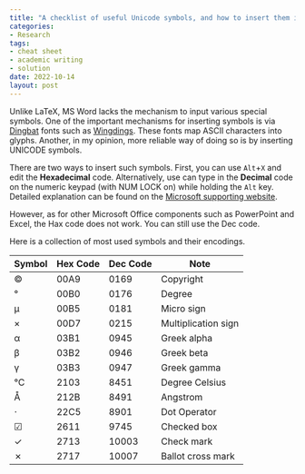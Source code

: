 ```yaml
---
title: "A checklist of useful Unicode symbols, and how to insert them in MS Word"
categories:
- Research
tags:
- cheat sheet
- academic writing
- solution
date: 2022-10-14
layout: post
---
```


Unlike LaTeX, MS Word lacks the mechanism to input various special symbols. One of the important mechanisms for inserting symbols is via [Dingbat](https://en.wikipedia.org/wiki/Dingbat) fonts such as [Wingdings](https://learn.microsoft.com/en-us/typography/font-list/wingdings). These fonts map ASCII characters into glyphs. Another, in my opinion, more reliable way of doing so is by inserting UNICODE symbols.

There are two ways to insert such symbols. First, you can use `Alt`+`X` and edit the **Hexadecimal** code. Alternatively, use can type in the **Decimal** code on the numeric keypad (with NUM LOCK on) while holding the `Alt` key. Detailed explanation can be found on the [Microsoft supporting website](https://support.microsoft.com/en-us/office/insert-ascii-or-unicode-latin-based-symbols-and-characters-d13f58d3-7bcb-44a7-a4d5-972ee12e50e0).

However, as for other Microsoft Office components such as PowerPoint and Excel, the Hax code does not work. You can still use the Dec code.

Here is a collection of most used symbols and their encodings.

| Symbol | Hex Code | Dec Code | Note |
| --- | --- | --- | --- |
| © | 00A9 | 0169 | Copyright |
| ° | 00B0 | 0176 | Degree |
| µ | 00B5 | 0181 | Micro sign |
| × | 00D7 | 0215 | Multiplication sign |
| α | 03B1 | 0945 | Greek alpha |
| β | 03B2 | 0946 | Greek beta |
| γ | 03B3 | 0947 | Greek gamma |
| ℃ | 2103 | 8451 | Degree Celsius |
| Å | 212B | 8491 | Angstrom |
| ⋅ | 22C5 | 8901 | Dot Operator |
| ☑ | 2611 | 9745 | Checked box |
| ✓ | 2713 | 10003 | Check mark |
| ✗ | 2717 | 10007 | Ballot cross mark |
